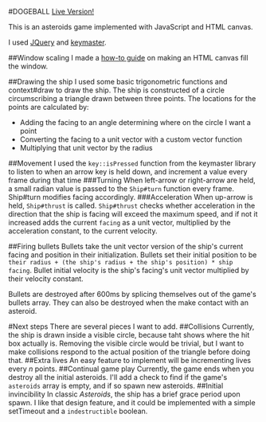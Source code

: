 #DOGEBALL
[Live Version!](https://nathanhinchey.github.io/asteroids)

This is an asteroids game implemented with JavaScript and HTML canvas.

I used [JQuery](https://github.com/jquery/jquery) and  [keymaster](https://github.com/madrobby/keymaster).

##Window scaling
I made a [how-to guide](https://github.com/nathanhinchey/how-to-guides/blob/master/canvas_size.md) on making an HTML canvas fill the window.

##Drawing the ship
I used some basic trigonometric functions and context#draw to draw the ship. The ship is constructed of a circle circumscribing a triangle drawn between three points. The locations for the points are calculated by:
* Adding the facing to an angle determining where on the circle I want a point
* Converting the facing to a unit vector with a custom vector function
* Multiplying that unit vector by the radius

##Movement
I used the `key::isPressed` function from the keymaster library to listen to when an arrow key is held down, and increment a value every frame during that time
###Turning
When left-arrow or right-arrow are held, a small radian value is passed to the `Ship#turn` function every frame. Ship#turn modifies facing accordingly.
###Acceleration
When up-arrow is held, `Ship#thrust` is called. `Ship#thrust` checks whether acceleration in the direction that the ship is facing will exceed the maximum speed, and if not it increased adds the current `facing` as a unit vector, multiplied by the acceleration constant, to the current velocity.

##Firing bullets
Bullets take the unit vector version of the ship's current facing and position in their initialization. Bullets set their initial position to be `their radius + (the ship's radius + the ship's position) * ship facing`. Bullet initial velocity is the ship's facing's unit vector multiplied by their velocity constant.

Bullets are destroyed after 600ms by splicing themselves out of the game's bullets array. They can also be destroyed when the make contact with an asteroid.

#Next steps
There are several pieces I want to add.
##Collisions
Currently, the ship is drawn inside a visible circle, because taht shows where the hit box actually is. Removing the visible circle would be trivial, but I want to make collisions respond to the actual position of the triangle before doing that.
##Extra lives
An easy feature to implement will be incrementing lives every *n* points.
##Continual game play
Currently, the game ends when you destroy all the initial asteroids. I'll add a check to find if the game's `asteroids` array is empty, and if so spawn new asteroids.
##Initial invincibility
In classic *Asteroids*, the ship has a brief grace period upon spawn. I like that design feature, and it could be implemented with a simple setTimeout and a `indestructible` boolean.
